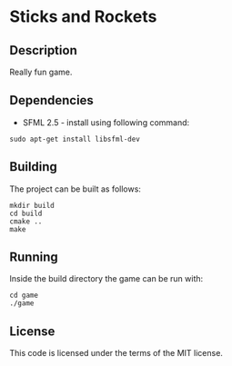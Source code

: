# Sticks and Rockets

## Description

Really fun game.

## Dependencies

- SFML 2.5 - install using following command:

```shell
sudo apt-get install libsfml-dev
```

## Building

The project can be built as follows:

```shell
mkdir build
cd build
cmake ..
make
```

## Running

Inside the build directory the game can be run with:

```shell
cd game
./game
```

## License
This code is licensed under the terms of the MIT license.
